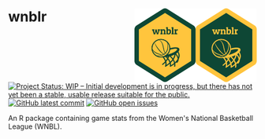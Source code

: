# wnblr <a href='https://github.com/jacquietran/wnblr'><img src="man/wnblr_hex_green_bg.png" align="right" height="150" /></a>&nbsp;<a href='https://github.com/jacquietran/wnblr'><img src="man/wnblr_hex_gold_bg.png" align="right" height="150" /></a>

<a href="https://www.repostatus.org/#wip"><img src="https://www.repostatus.org/badges/latest/wip.svg" alt="Project Status: WIP – Initial development is in progress, but there has not yet been a stable, usable release suitable for the public." /></a> [![GitHub latest commit](https://img.shields.io/github/last-commit/jacquietran/wnblr)](https://github.com/badges/shields) [![GitHub open issues](https://img.shields.io/github/issues-raw/jacquietran/wnblr)](https://github.com/jacquietran/wnblr/issues)

An R package containing game stats from the Women's National Basketball League (WNBL).
